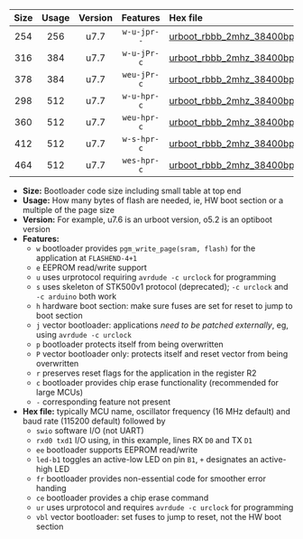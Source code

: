|Size|Usage|Version|Features|Hex file|
|:-:|:-:|:-:|:-:|:--|
|254|256|u7.7|`w-u-jpr--`|[urboot_rbbb_2mhz_38400bps_swio_rxd0_txd1_led+b5_ur_vbl.hex](https://raw.githubusercontent.com/stefanrueger/urboot.hex/main/boards/rbbb/fcpu_2mhz/38400_bps/urboot_rbbb_2mhz_38400bps_swio_rxd0_txd1_led+b5_ur_vbl.hex)|
|316|384|u7.7|`w-u-jPr-c`|[urboot_rbbb_2mhz_38400bps_swio_rxd0_txd1_led+b5_fr_ce_ur_vbl.hex](https://raw.githubusercontent.com/stefanrueger/urboot.hex/main/boards/rbbb/fcpu_2mhz/38400_bps/urboot_rbbb_2mhz_38400bps_swio_rxd0_txd1_led+b5_fr_ce_ur_vbl.hex)|
|378|384|u7.7|`weu-jPr-c`|[urboot_rbbb_2mhz_38400bps_swio_rxd0_txd1_ee_led+b5_fr_ce_ur_vbl.hex](https://raw.githubusercontent.com/stefanrueger/urboot.hex/main/boards/rbbb/fcpu_2mhz/38400_bps/urboot_rbbb_2mhz_38400bps_swio_rxd0_txd1_ee_led+b5_fr_ce_ur_vbl.hex)|
|298|512|u7.7|`w-u-hpr-c`|[urboot_rbbb_2mhz_38400bps_swio_rxd0_txd1_led+b5_fr_ce_ur.hex](https://raw.githubusercontent.com/stefanrueger/urboot.hex/main/boards/rbbb/fcpu_2mhz/38400_bps/urboot_rbbb_2mhz_38400bps_swio_rxd0_txd1_led+b5_fr_ce_ur.hex)|
|360|512|u7.7|`weu-hpr-c`|[urboot_rbbb_2mhz_38400bps_swio_rxd0_txd1_ee_led+b5_fr_ce_ur.hex](https://raw.githubusercontent.com/stefanrueger/urboot.hex/main/boards/rbbb/fcpu_2mhz/38400_bps/urboot_rbbb_2mhz_38400bps_swio_rxd0_txd1_ee_led+b5_fr_ce_ur.hex)|
|412|512|u7.7|`w-s-hpr-c`|[urboot_rbbb_2mhz_38400bps_swio_rxd0_txd1_led+b5_fr_ce.hex](https://raw.githubusercontent.com/stefanrueger/urboot.hex/main/boards/rbbb/fcpu_2mhz/38400_bps/urboot_rbbb_2mhz_38400bps_swio_rxd0_txd1_led+b5_fr_ce.hex)|
|464|512|u7.7|`wes-hpr-c`|[urboot_rbbb_2mhz_38400bps_swio_rxd0_txd1_ee_led+b5_fr_ce.hex](https://raw.githubusercontent.com/stefanrueger/urboot.hex/main/boards/rbbb/fcpu_2mhz/38400_bps/urboot_rbbb_2mhz_38400bps_swio_rxd0_txd1_ee_led+b5_fr_ce.hex)|

- **Size:** Bootloader code size including small table at top end
- **Usage:** How many bytes of flash are needed, ie, HW boot section or a multiple of the page size
- **Version:** For example, u7.6 is an urboot version, o5.2 is an optiboot version
- **Features:**
  + `w` bootloader provides `pgm_write_page(sram, flash)` for the application at `FLASHEND-4+1`
  + `e` EEPROM read/write support
  + `u` uses urprotocol requiring `avrdude -c urclock` for programming
  + `s` uses skeleton of STK500v1 protocol (deprecated); `-c urclock` and `-c arduino` both work
  + `h` hardware boot section: make sure fuses are set for reset to jump to boot section
  + `j` vector bootloader: applications *need to be patched externally*, eg, using `avrdude -c urclock`
  + `p` bootloader protects itself from being overwritten
  + `P` vector bootloader only: protects itself and reset vector from being overwritten
  + `r` preserves reset flags for the application in the register R2
  + `c` bootloader provides chip erase functionality (recommended for large MCUs)
  + `-` corresponding feature not present
- **Hex file:** typically MCU name, oscillator frequency (16 MHz default) and baud rate (115200 default) followed by
  + `swio` software I/O (not UART)
  + `rxd0 txd1` I/O using, in this example, lines RX `D0` and TX `D1`
  + `ee` bootloader supports EEPROM read/write
  + `led-b1` toggles an active-low LED on pin `B1`, `+` designates an active-high LED
  + `fr` bootloader provides non-essential code for smoother error handing
  + `ce` bootloader provides a chip erase command
  + `ur` uses urprotocol and requires `avrdude -c urclock` for programming
  + `vbl` vector bootloader: set fuses to jump to reset, not the HW boot section
